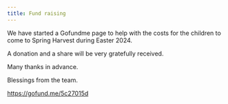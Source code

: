```yaml
---
title: Fund raising
---
```

We have started a Gofundme page to help with the costs for the children to come to Spring Harvest during Easter 2024.

A donation and a share will be very gratefully received.

M﻿any thanks in advance.

Blessings from the team.

https://gofund.me/5c27015d

